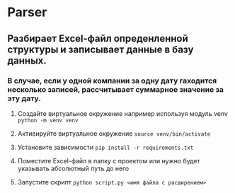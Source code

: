 # Parser 

## Разбирает Excel-файл опреденленной структуры и записывает данные в базу данных.

### В случае, если у одной компании за одну дату гаходится несколько записей, рассчитывает суммарное значение за эту дату.


1. Создайте виртуальное окружение например используя модуль venv `python -m venv venv`

2. Активируйте виртуальное окружение `source venv/bin/activate`

3. Установите зависимости `pip install -r requirements.txt`

4. Поместите Excel-файл в папку с проектом или нужно будет указывать абсолютный путь до него

5. Запустите скрипт `python script.py <имя файла с расширением>`

